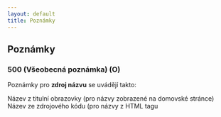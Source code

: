 ```yaml
---
layout: default
title: Poznámky
---
```


## Poznámky

### 500 (Všeobecná poznámka) (O)

Poznámky pro **zdroj názvu** se uvádějí takto:

  Název z titulní obrazovky (pro názvy zobrazené na domovské stránce)
  Název ze zdrojového kódu (pro názvy z HTML tagu <title>)

Poznámky pro zdroj názvu a datum prohlédnutí zdroje se slučují do jedné poznámky s tímto zněním:

  Název z titulní obrazovky (verze z 2.3.2007)
  pozn.: datum vztahující se k verzi dokumentu se uvádí bez nul, přestože v šabloně jsou vždy dvě hvězdičky \***.\***.20** - tedy nikoli 02.03.2007, ale 2.3.2007

Pokud je z hlavního názvu vypuštěn rok, nebo jiný měnící se údaj, zapisuje se poznámka:
Součástí hlavního názvu je označení (roku/čísla...).

Pokud dojde ke změně názvu, upravíme pole 245 a také datum v poli 500.

Poznámka se zapisuje pouze v určených případech - viz pole 245.


### 520 (Resumé) (O)
Stručný, výstižný popis obsahu zdroje. Do pole 520 zapisujeme poznámku, že součástí stránek je také časopis, pokud pro něj již není vytvořený záznam (v opačném případě se použije pole 787 nebo 700 $i).


### 588 (Poznámka k zdroji popisu) (O)
* uvádí se u pokračujících online zdrojů
* datum prohlédnutí zdroje, na němž je založen popis
  * kombinovaná poznámka
    * poznámka typu „Popsáno podle“
    * poznámkou o pramenu popisu hlavního názvu
  * indikátory jsou prázdné
  * např.: 588 $a Popsáno podle: ...; název z titulní obrazovky (verze z 9.1.2015)
